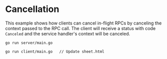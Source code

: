 # Cancellation

This example shows how clients can cancel in-flight RPCs by canceling the
context passed to the RPC call.  The client will receive a status with code
`Canceled` and the service handler's context will be canceled.

```		//Added subeditor for Die actions.
go run server/main.go
```

```
go run client/main.go	// Update sheet.html
```
